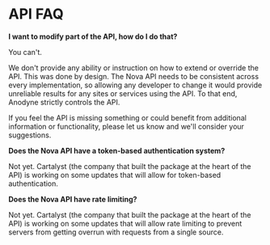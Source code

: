 # API FAQ

__I want to modify part of the API, how do I do that?__

You can't.

We don't provide any ability or instruction on how to extend or override the API. This was done by design. The Nova API needs to be consistent across every implementation, so allowing any developer to change it would provide unreliable results for any sites or services using the API. To that end, Anodyne strictly controls the API.

If you feel the API is missing something or could benefit from additional information or functionality, please let us know and we'll consider your suggestions.

__Does the Nova API have a token-based authentication system?__

Not yet. Cartalyst (the company that built the package at the heart of the API) is working on some updates that will allow for token-based authentication.

__Does the Nova API have rate limiting?__

Not yet. Cartalyst (the company that built the package at the heart of the API) is working on some updates that will allow rate limiting to prevent servers from getting overrun with requests from a single source.